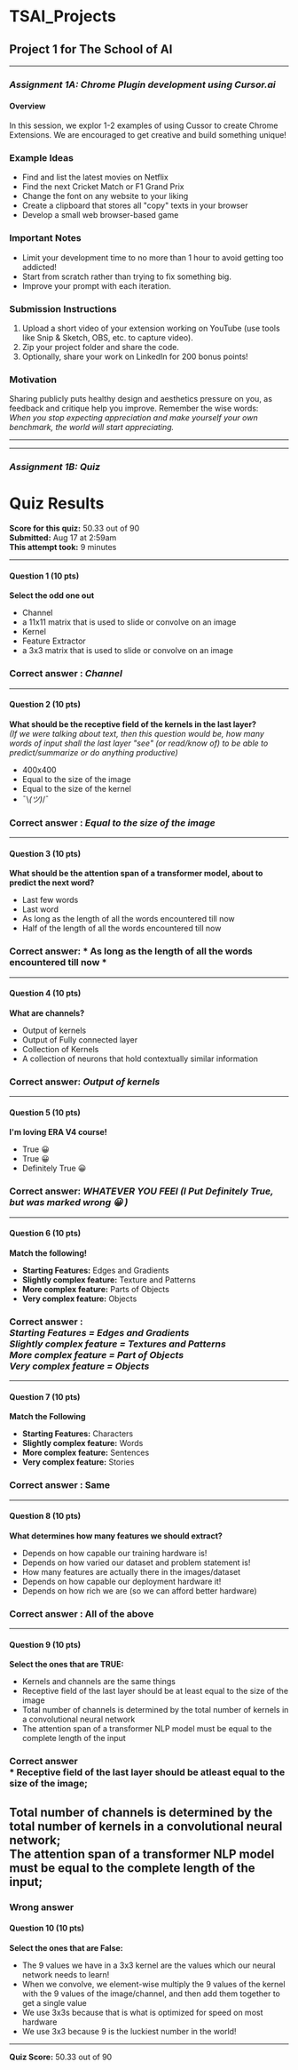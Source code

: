 # TSAI_Projects

## Project 1 for The School of AI
---------------------------------------------------------------------------------------
### *Assignment 1A: Chrome Plugin development using Cursor.ai*
#### Overview
In this session, we explor 1-2 examples of using Cussor to create Chrome Extensions. We are encouraged to get creative and build something unique!

### Example Ideas
- Find and list the latest movies on Netflix
- Find the next Cricket Match or F1 Grand Prix
- Change the font on any website to your liking
- Create a clipboard that stores all "copy" texts in your browser
- Develop a small web browser-based game

### Important Notes
- Limit your development time to no more than 1 hour to avoid getting too addicted!
- Start from scratch rather than trying to fix something big.
- Improve your prompt with each iteration.

### Submission Instructions
1. Upload a short video of your extension working on YouTube (use tools like Snip & Sketch, OBS, etc. to capture video).
2. Zip your project folder and share the code.
3. Optionally, share your work on LinkedIn for 200 bonus points!

### Motivation
Sharing publicly puts healthy design and aesthetics pressure on you, as feedback and critique help you improve. Remember the wise words:  
_When you stop expecting appreciation and make yourself your own benchmark, the world will start appreciating._

---

---------------------------------------------------------------------------------------
### *Assignment 1B: Quiz*


# Quiz Results

**Score for this quiz:** 50.33 out of 90  
**Submitted:** Aug 17 at 2:59am  
**This attempt took:** 9 minutes

---

#### Question 1 (10 pts)  
**Select the odd one out**  
- Channel
- a 11x11 matrix that is used to slide or convolve on an image  
- Kernel  
- Feature Extractor  
- a 3x3 matrix that is used to slide or convolve on an image  
### Correct answer : *Channel*

---


#### Question 2 (10 pts)  
**What should be the receptive field of the kernels in the last layer?**  
*(If we were talking about text, then this question would be, how many words of input shall the last layer "see" (or read/know of) to be able to predict/summarize or do anything productive)*  
- 400x400  
- Equal to the size of the image  
- Equal to the size of the kernel  
- ¯\\_(ツ)_/¯  
### Correct answer : *Equal to the size of the image*

---

 
#### Question 3 (10 pts)  
**What should be the attention span of a transformer model, about to predict the next word?**  
- Last few words  
- Last word  
- As long as the length of all the words encountered till now  
- Half of the length of all the words encountered till now  
### Correct answer: *  As long as the length of all the words encountered till now *

---

#### Question 4 (10 pts)  
**What are channels?**  
- Output of kernels  
- Output of Fully connected layer  
- Collection of Kernels  
- A collection of neurons that hold contextually similar information  
### Correct answer: *Output of kernels*
---


#### Question 5 (10 pts)  
**I'm loving ERA V4 course!**  
- True 😀  
- True 😀  
- Definitely True 😀  
### Correct answer: *WHATEVER YOU FEEl (I Put Definitely True, but was marked wrong 😀 )*
---

#### Question 6 (10 pts)  
**Match the following!**  
- **Starting Features:** Edges and Gradients  
- **Slightly complex feature:** Texture and Patterns  
- **More complex feature:** Parts of Objects  
- **Very complex feature:** Objects 

### Correct answer : <br/> *Starting Features = Edges and Gradients <br/> Slightly complex feature = Textures and Patterns <br/> More complex feature = Part of Objects <br/> Very complex feature = Objects*


---

#### Question 7 (10 pts)  
**Match the Following**  
- **Starting Features:** Characters  
- **Slightly complex feature:** Words  
- **More complex feature:** Sentences  
- **Very complex feature:** Stories  
### Correct answer : Same


---

#### Question 8 (10 pts)  
**What determines how many features we should extract?**  
- Depends on how capable our training hardware is!  
- Depends on how varied our dataset and problem statement is!  
- How many features are actually there in the images/dataset  
- Depends on how capable our deployment hardware it!  
- Depends on how rich we are (so we can afford better hardware)  
### Correct answer : All of the above
---


#### Question 9 (10 pts)  
**Select the ones that are TRUE:**  
- Kernels and channels are the same things  
- Receptive field of the last layer should be at least equal to the size of the image  
- Total number of channels is determined by the total number of kernels in a convolutional neural network  
- The attention span of a transformer NLP model must be equal to the complete length of the input  
### Correct answer  <br/> * Receptive field of the last layer should be atleast equal to the size of the image; <br/>
  Total number of channels is determined by the total number of kernels in a convolutional neural network; <br/>
  The attention span of a transformer NLP model must be equal to the complete length of the input; <br/>
---

### Wrong answer  
#### Question 10 (10 pts)  
**Select the ones that are False:**  
- The 9 values we have in a 3x3 kernel are the values which our neural network needs to learn!  
- When we convolve, we element-wise multiply the 9 values of the kernel with the 9 values of the image/channel, and then add them together to get a single value  
- We use 3x3s because that is what is optimized for speed on most hardware  
- We use 3x3 because 9 is the luckiest number in the world!  

---

**Quiz Score:** 50.33 out of 90
